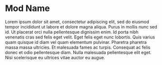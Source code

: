 # Mod Name

Lorem ipsum dolor sit amet, consectetur adipiscing elit, sed do eiusmod tempor incididunt ut labore et dolore magna aliqua. Purus in mollis nunc sed id. Ut placerat orci nulla pellentesque dignissim enim. Id porta nibh venenatis cras sed felis eget velit. Eget felis eget nunc lobortis. Quis varius quam quisque id diam vel quam elementum pulvinar. Pharetra pharetra massa massa ultricies. Et malesuada fames ac turpis. Consequat ac felis donec et odio pellentesque diam. Nulla malesuada pellentesque elit eget. Nisi scelerisque eu ultrices vitae auctor eu augue.
